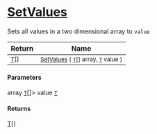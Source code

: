 # [SetValues](./ArrayExtension-100663388.md)

Sets all values in a two dimensional array to `value`

| Return | Name | 
| --- | --- | 
| <sub>[T](./ArrayExtension-100663388.md)[]</sub>| <sub>[SetValues](./ArrayExtension-100663388.md) ( [`T`](./ArrayExtension-100663388.md)[] array, [`T`](./ArrayExtension-100663388.md) value )</sub>| <br>


#### Parameters
 array  [`T`](./ArrayExtension-100663388.md)[]> value  [`T`](./ArrayExtension-100663388.md)
#### Returns
[T](./ArrayExtension-100663388.md)[]